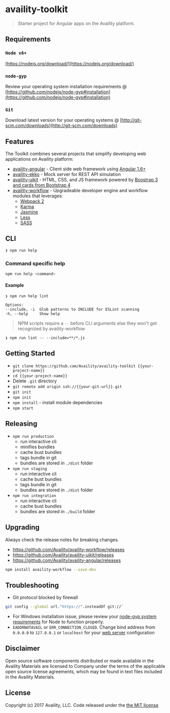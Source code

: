 # availity-toolkit

> Starter project for Angular apps on the Availity platform.

## Requirements

### `Node v6+`
[https://nodejs.org/download/](https://nodejs.org/download/)

### `node-gyp`

Review your operating system installation requirements @  [https://github.com/nodejs/node-gyp#installation](https://github.com/nodejs/node-gyp#installation)

### `Git`
Download latest version for your operating systems @ [http://git-scm.com/downloads](http://git-scm.com/downloads)

## Features

The Toolkit combines several projects that simplify developing web applications on Availity platform:

* [availity-angular](https://github.com/Availity/availity-angular) -  Client side web framework using [Angular 1.6+](https://github.com/angular/angular.js/tree/v1.2.28)
* [availity-ekko](https://github.com/Availity/availity-ekko) - Mock server for REST API simulation
* [availity-uikit](https://github.com/Availity/availity-uikit) - HTML, CSS, and JS framework powered by [Boostrap 3 and cards from Bootstrap 4](http://getbootstrap.com/)
* [availity-workflow](https://github.com/Availity/availity-workflow) - Upgradeable developer engine and workflow modules that leverages:
    * [Webpack 2](https://webpack.js.org/)
    * [Karma](http://karma-runner.github.io/0.13/index.html)
    * [Jasmine](http://jasmine.github.io/2.0/introduction.html)
    * [Less](http://lesscss.org/)
    * [SASS](https://github.com/sass/node-sass)

## CLI

```bash
❯ npm run help
```

### Command specific help
```bash
npm run help <command>
```

#### Example
```
❯ npm run help lint

Options:
--include, -i  Glob patterns to INCLUDE for ESLint scanning
-h, --help     Show help
```

> NPM scripts require a `--` before CLI arguments else they won't get recognized by availity-workflow
```
❯ npm run lint -- --include=**/*.js
```

## Getting Started

* `git clone https://github.com/Availity/availity-toolkit {{your-project-name}}`
* `cd {{your-project-name}}`
*  Delete `.git` directory
* `git remote add origin ssh://{{your-git-url}}.git`
* `git init`
* `npm init`
* `npm install` - install module dependencies
* `npm start`

## Releasing

* `npm run production`
    - run interactive cli
    - minifies bundles
    - cache bust bundles
    - tags bundle in git
    - bundles are stored in `./dist` folder
* `npm run staging`
    - run interactive cli
    - cache bust bundles
    - tags bundle in git
    - bundles are stored in `./dist` folder
* `npm run integration`
    - run interactive cli
    - cache bust bundles
    - bundles are stored in `./build` folder

## Upgrading

Always check the release notes for breaking changes.

* https://github.com/Availity/availity-workflow/releases
* https://github.com/Availity/availity-uikit/releases
* https://github.com/Availity/availity-angular/releases

```bash
npm install availity-workflow --save-dev
```

## Troubleshooting

* Git protocol blocked by firewall
```bash
git config --global url."https://".insteadOf git://`
```
* For Windows installation issue, please review your [node-gyp system requirements](https://github.com/nodejs/node-gyp#installation) for Node to function properly.
* `EADDRNOTAVAIL` or `ERR_CONNECTION_CLOSED`. Change bind address from `0.0.0.0` to `127.0.0.1` or `localhost` for your [web server](https://github.com/Availity/availity-toolkit/blob/master/project/config/developer-config-example.js#L14) configuration

## Disclaimer

Open source software components distributed or made available in the Availity Materials are licensed to Company under the terms of the applicable open source license agreements, which may be found in text files included in the Availity Materials.

## License

Copyright (c) 2017 Availity, LLC. Code released under the [the MIT license](LICENSE)

